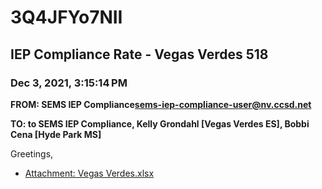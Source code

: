 # 3Q4JFYo7NII
## IEP Compliance Rate - Vegas Verdes 518
### Dec 3, 2021, 3:15:14 PM
**FROM: SEMS IEP Compliance<sems-iep-compliance-user@nv.ccsd.net>**

**TO: to SEMS IEP Compliance, Kelly Grondahl [Vegas Verdes ES], Bobbi Cena [Hyde Park MS]**


Greetings,  





* [Attachment: Vegas Verdes.xlsx](3Q4JFYo7NII-attachment-1.xlsx)
